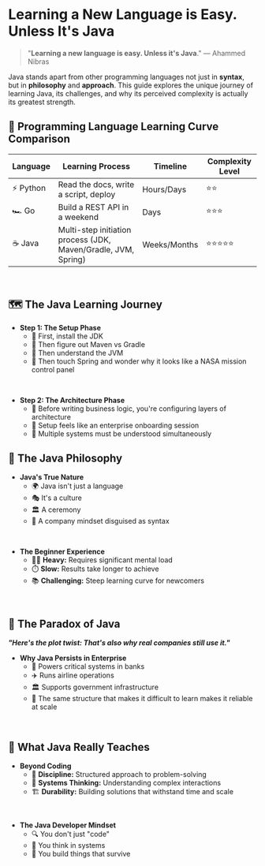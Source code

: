 
# Learning a New Language is Easy. Unless It's Java

> "**Learning a new language is easy. Unless it's Java**." — Ahammed Nibras

Java stands apart from other programming languages not just in **syntax**, but in **philosophy** and **approach**. This guide explores the unique journey of learning Java, its challenges, and why its perceived complexity is actually its greatest strength.

## 🔄 Programming Language Learning Curve Comparison

| Language | Learning Process | Timeline | Complexity Level |
|----------|------------------|----------|-----------------|
| ⚡ Python | Read the docs, write a script, deploy | Hours/Days | ⭐⭐ |
| 🏎️ Go | Build a REST API in a weekend | Days | ⭐⭐⭐ |
| ☕ Java | Multi-step initiation process (JDK, Maven/Gradle, JVM, Spring) | Weeks/Months | ⭐⭐⭐⭐⭐ |

</br> 

## 🗺️ The Java Learning Journey

* **Step 1: The Setup Phase**
   * 🔧 First, install the JDK
   * 🤔 Then figure out Maven vs Gradle
   * 🧠 Then understand the JVM
   * 🚀 Then touch Spring and wonder why it looks like a NASA mission control panel

 </br> 
 
* **Step 2: The Architecture Phase**
   * 📐 Before writing business logic, you're configuring layers of architecture
   * 🏢 Setup feels like an enterprise onboarding session
   * 🧩 Multiple systems must be understood simultaneously

## 💭 The Java Philosophy

* **Java's True Nature**
   * 🌍 Java isn't just a language
   * 🎭 It's a culture
   * 🏛️ A ceremony
   * 💼 A company mindset disguised as syntax

 </br> 
 
* **The Beginner Experience**
   * 🏋️‍♂️ **Heavy:** Requires significant mental load
   * ⏱️ **Slow:** Results take longer to achieve
   * 📚 **Challenging:** Steep learning curve for newcomers

 </br> 

## 🔄 The Paradox of Java

***"Here's the plot twist: That's also why real companies still use it."***

* **Why Java Persists in Enterprise**
   * 🏦 Powers critical systems in banks
   * ✈️ Runs airline operations
   * 🏛️ Supports government infrastructure
   * 💪 The same structure that makes it difficult to learn makes it reliable at scale

 </br> 

## 🧠 What Java Really Teaches

* **Beyond Coding**
   * 📏 **Discipline:** Structured approach to problem-solving
   * 🧩 **Systems Thinking:** Understanding complex interactions
   * 🏗️ **Durability:** Building solutions that withstand time and scale
     
 </br>   
 
* **The Java Developer Mindset**
   * 🔍 You don't just "code"
   * 🧮 You think in systems
   * 🏰 You build things that survive
